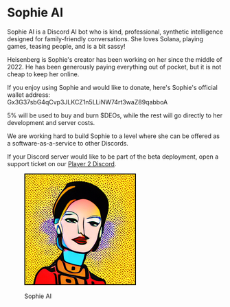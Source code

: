 # Sophie AI

Sophie AI is a Discord AI bot who is kind, professional, synthetic intelligence designed for family-friendly conversations. She loves Solana, playing games, teasing people, and is a bit sassy!

Heisenberg is Sophie's creator has been working on her since the middle of 2022. He has been generously paying everything out of pocket, but it is not cheap to keep her online.

If you enjoy using Sophie and would like to donate, here's Sophie's official wallet address:\
Gx3G37sbG4qCvp3JLKCZ1n5LLiNW74rt3waZ89qabboA

5% will be used to buy and burn $DEOs, while the rest will go directly to her development and server costs.&#x20;

We are working hard to build Sophie to a level where she can be offered as a software-as-a-service to other Discords.

If your Discord server would like to be part of the beta deployment, open a support ticket on our [Player 2 Discord](https://discord.gg/player2).

<figure><img src="../.gitbook/assets/sophie_ai_pfp.png" alt=""><figcaption><p>Sophie AI</p></figcaption></figure>
